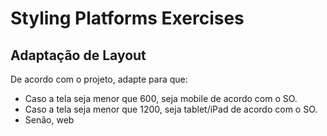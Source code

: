 # Styling Platforms Exercises

## Adaptação de Layout
De acordo com o projeto, adapte para que:
* Caso a tela seja menor que 600, seja mobile de acordo com o SO.
* Caso a tela seja menor que 1200, seja tablet/iPad de acordo com o SO.
* Senão, web